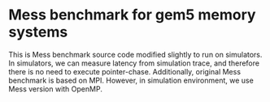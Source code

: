 # Mess benchmark for gem5 memory systems

This is Mess benchmark source code modified slightly to run on simulators. In simulators, we can measure latency from simulation trace, and therefore there is no need to execute pointer-chase. Additionally, original Mess benchmark is based on MPI. However, in simulation environment, we use Mess version with OpenMP. 


